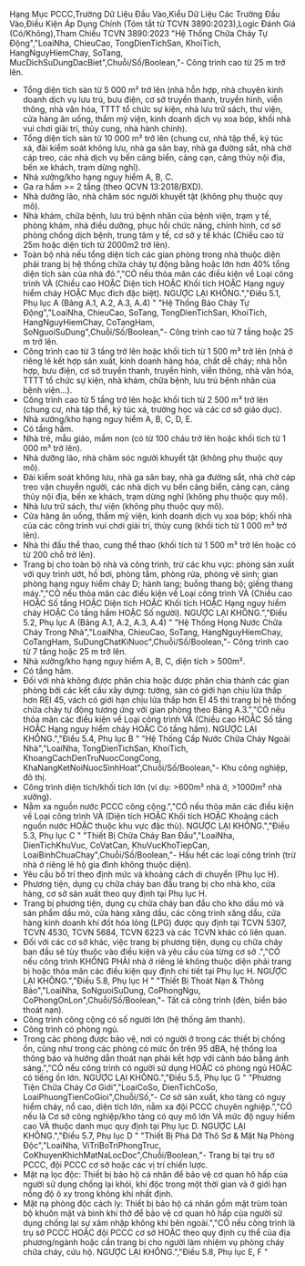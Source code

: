 Hạng Mục PCCC,Trường Dữ Liệu Đầu Vào,Kiểu Dữ Liệu Các Trường Đầu Vào,Điều Kiện Áp Dụng Chính (Tóm tắt từ TCVN 3890:2023),Logic Đánh Giá (Có/Không),Tham Chiếu TCVN 3890:2023
"Hệ Thống Chữa Cháy Tự Động","LoaiNha, ChieuCao, TongDienTichSan, KhoiTich, HangNguyHiemChay, SoTang, MucDichSuDungDacBiet",Chuỗi/Số/Boolean,"- Công trình cao từ 25 m trở lên.
- Tổng diện tích sàn từ 5 000 m² trở lên (nhà hỗn hợp, nhà chuyên kinh doanh dịch vụ lưu trú, bưu điện, cơ sở truyền thanh, truyền hình, viễn thông, nhà văn hóa, TTTT tổ chức sự kiện, nhà lưu trữ sách, thư viện, cửa hàng ăn uống, thẩm mỹ viện, kinh doanh dịch vụ xoa bóp, khối nhà vui chơi giải trí, thủy cung, nhà hành chính).
- Tổng diện tích sàn từ 10 000 m² trở lên (chung cư, nhà tập thể, ký túc xá, đài kiểm soát không lưu, nhà ga sân bay, nhà ga đường sắt, nhà chờ cáp treo, các nhà dịch vụ bến cảng biển, cảng cạn, cảng thủy nội địa, bến xe khách, trạm dừng nghỉ).
- Nhà xưởng/kho hạng nguy hiểm A, B, C.
- Ga ra hầm >= 2 tầng (theo QCVN 13:2018/BXD).
- Nhà dưỡng lão, nhà chăm sóc người khuyết tật (không phụ thuộc quy mô).
- Nhà khám, chữa bệnh, lưu trú bệnh nhân của bệnh viện, trạm y tế, phòng khám, nhà điều dưỡng, phục hồi chức năng, chỉnh hình, cơ sở phòng chống dịch bệnh, trung tâm y tế, cơ sở y tế khác (Chiều cao từ 25m hoặc diện tích từ 2000m2 trở lên).
- Toàn bộ nhà nếu tổng diện tích các gian phòng trong nhà thuộc diện phải trang bị hệ thống chữa cháy tự động bằng hoặc lớn hơn 40% tổng diện tích sàn của nhà đó.","CÓ nếu thỏa mãn các điều kiện về Loại công trình VÀ (Chiều cao HOẶC Diện tích HOẶC Khối tích HOẶC Hạng nguy hiểm cháy HOẶC Mục đích đặc biệt). NGƯỢC LẠI KHÔNG.","Điều 5.1, Phụ lục A (Bảng A.1, A.2, A.3, A.4) "
"Hệ Thống Báo Cháy Tự Động","LoaiNha, ChieuCao, SoTang, TongDienTichSan, KhoiTich, HangNguyHiemChay, CoTangHam, SoNguoiSuDung",Chuỗi/Số/Boolean,"- Công trình cao từ 7 tầng hoặc 25 m trở lên.
- Công trình cao từ 3 tầng trở lên hoặc khối tích từ 1 500 m³ trở lên (nhà ở riêng lẻ kết hợp sản xuất, kinh doanh hàng hóa, chất dễ cháy; nhà hỗn hợp, bưu điện, cơ sở truyền thanh, truyền hình, viễn thông, nhà văn hóa, TTTT tổ chức sự kiện, nhà khám, chữa bệnh, lưu trú bệnh nhân của bệnh viện...).
- Công trình cao từ 5 tầng trở lên hoặc khối tích từ 2 500 m³ trở lên (chung cư, nhà tập thể, ký túc xá, trường học và các cơ sở giáo dục).
- Nhà xưởng/kho hạng nguy hiểm A, B, C, D, E.
- Có tầng hầm.
- Nhà trẻ, mẫu giáo, mầm non (có từ 100 cháu trở lên hoặc khối tích từ 1 000 m³ trở lên).
- Nhà dưỡng lão, nhà chăm sóc người khuyết tật (không phụ thuộc quy mô).
- Đài kiểm soát không lưu, nhà ga sân bay, nhà ga đường sắt, nhà chờ cáp treo vận chuyển người, các nhà dịch vụ bến cảng biển, cảng cạn, cảng thủy nội địa, bến xe khách, trạm dừng nghỉ (không phụ thuộc quy mô).
- Nhà lưu trữ sách, thư viện (không phụ thuộc quy mô).
- Cửa hàng ăn uống, thẩm mỹ viện, kinh doanh dịch vụ xoa bóp; khối nhà của các công trình vui chơi giải trí, thủy cung (khối tích từ 1 000 m³ trở lên).
- Nhà thi đấu thể thao, cung thể thao (khối tích từ 1 500 m³ trở lên hoặc có từ 200 chỗ trở lên).
- Trang bị cho toàn bộ nhà và công trình, trừ các khu vực: phòng sản xuất với quy trình ướt, hồ bơi, phòng tắm, phòng rửa, phòng vệ sinh; gian phòng hạng nguy hiểm cháy D; hành lang; buồng thang bộ; giếng thang máy.","CÓ nếu thỏa mãn các điều kiện về Loại công trình VÀ (Chiều cao HOẶC Số tầng HOẶC Diện tích HOẶC Khối tích HOẶC Hạng nguy hiểm cháy HOẶC Có tầng hầm HOẶC Số người). NGƯỢC LẠI KHÔNG.","Điều 5.2, Phụ lục A (Bảng A.1, A.2, A.3, A.4) "
"Hệ Thống Họng Nước Chữa Cháy Trong Nhà","LoaiNha, ChieuCao, SoTang, HangNguyHiemChay, CoTangHam, SuDungChatKiNuoc",Chuỗi/Số/Boolean,"- Công trình cao từ 7 tầng hoặc 25 m trở lên.
- Nhà xưởng/kho hạng nguy hiểm A, B, C, diện tích > 500m².
- Có tầng hầm.
- Đối với nhà không được phân chia hoặc được phân chia thành các gian phòng bởi các kết cấu xây dựng: tường, sàn có giới hạn chịu lửa thấp hơn REI 45, vách có giới hạn chịu lửa thấp hơn EI 45 thì trang bị hệ thống chữa cháy tự động tương ứng với gian phòng theo Bảng A.3.","CÓ nếu thỏa mãn các điều kiện về Loại công trình VÀ (Chiều cao HOẶC Số tầng HOẶC Hạng nguy hiểm cháy HOẶC Có tầng hầm). NGƯỢC LẠI KHÔNG.","Điều 5.4, Phụ lục B "
"Hệ Thống Cấp Nước Chữa Cháy Ngoài Nhà","LoaiNha, TongDienTichSan, KhoiTich, KhoangCachDenTruNuocCongCong, KhaNangKetNoiNuocSinhHoat",Chuỗi/Số/Boolean,"- Khu công nghiệp, đô thị.
- Công trình diện tích/khối tích lớn (ví dụ: >600m² nhà ở, >1000m² nhà xưởng).
- Nằm xa nguồn nước PCCC công cộng.","CÓ nếu thỏa mãn các điều kiện về Loại công trình VÀ (Diện tích HOẶC Khối tích HOẶC Khoảng cách nguồn nước HOẶC thuộc khu vực đặc thù). NGƯỢC LẠI KHÔNG.","Điều 5.3, Phụ lục C "
"Thiết Bị Chữa Cháy Ban Đầu","LoaiNha, DienTichKhuVuc, CoVatCan, KhuVucKhoTiepCan, LoaiBinhChuaChay",Chuỗi/Số/Boolean,"- Hầu hết các loại công trình (trừ nhà ở riêng lẻ hộ gia đình không thuộc diện).
- Yêu cầu bố trí theo định mức và khoảng cách di chuyển (Phụ lục H).
- Phương tiện, dụng cụ chữa cháy ban đầu trang bị cho nhà kho, cửa hàng, cơ sở sản xuất theo quy định tại Phụ lục H.
- Trang bị phương tiện, dụng cụ chữa cháy ban đầu cho kho dầu mỏ và sản phẩm dầu mỏ, cửa hàng xăng dầu, các công trình xăng dầu, cửa hàng kinh doanh khí đốt hóa lỏng (LPG) được quy định tại TCVN 5307, TCVN 4530, TCVN 5684, TCVN 6223 và các TCVN khác có liên quan.
- Đối với các cơ sở khác, việc trang bị phương tiện, dụng cụ chữa cháy ban đầu sẽ tùy thuộc vào điều kiện và yêu cầu của từng cơ sở .","CÓ nếu công trình KHÔNG PHẢI nhà ở riêng lẻ không thuộc diện phải trang bị hoặc thỏa mãn các điều kiện quy định chi tiết tại Phụ lục H. NGƯỢC LẠI KHÔNG.","Điều 5.8, Phụ lục H "
"Thiết Bị Thoát Nạn & Thông Báo","LoaiNha, SoNguoiSuDung, CoPhongNgu, CoPhongOnLon",Chuỗi/Số/Boolean,"- Tất cả công trình (đèn, biển báo thoát nạn).
- Công trình công cộng có số người lớn (hệ thống âm thanh).
- Công trình có phòng ngủ.
- Trong các phòng được bảo vệ, nơi có người ở trong các thiết bị chống ồn, cũng như trong các phòng có mức ồn trên 95 dBA, hệ thống loa thông báo và hướng dẫn thoát nạn phải kết hợp với cảnh báo bằng ánh sáng.","CÓ nếu công trình có người sử dụng HOẶC có phòng ngủ HOẶC có tiếng ồn lớn. NGƯỢC LẠI KHÔNG.","Điều 5.5, Phụ lục G "
"Phương Tiện Chữa Cháy Cơ Giới","LoaiCoSo, DienTichCoSo, LoaiPhuongTienCoGioi",Chuỗi/Số,"- Cơ sở sản xuất, kho tàng có nguy hiểm cháy, nổ cao, diện tích lớn, nằm xa đội PCCC chuyên nghiệp.","CÓ nếu là Cơ sở công nghiệp/kho tàng có quy mô lớn VÀ mức độ nguy hiểm cao VÀ thuộc danh mục quy định tại Phụ lục D. NGƯỢC LẠI KHÔNG.","Điều 5.7, Phụ lục D "
"Thiết Bị Phá Dỡ Thô Sơ & Mặt Nạ Phòng Độc","LoaiNha, ViTriBoTriPhongTruc, CoKhuyenKhichMatNaLocDoc",Chuỗi/Boolean,"- Trang bị tại trụ sở PCCC, đội PCCC cơ sở hoặc các vị trí chiến lược.
- Mặt nạ lọc độc: Thiết bị bảo hộ cá nhân để bảo vệ cơ quan hô hấp của người sử dụng chống lại khói, khí độc trong một thời gian và ở giới hạn nồng độ ô xy trong không khí nhất định.
- Mặt nạ phòng độc cách ly: Thiết bị bảo hộ cá nhân gồm mặt trùm toàn bộ khuôn mặt và bình khí thở để bảo vệ cơ quan hô hấp của người sử dụng chống lại sự xâm nhập không khí bên ngoài.","CÓ nếu công trình là trụ sở PCCC HOẶC đội PCCC cơ sở HOẶC theo quy định cụ thể của địa phương/ngành hoặc cần trang bị cho người làm nhiệm vụ phòng cháy chữa cháy, cứu hộ. NGƯỢC LẠI KHÔNG.","Điều 5.8, Phụ lục E, F "
